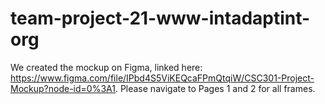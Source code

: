 # team-project-21-www-intadaptint-org

We created the mockup on Figma, linked here: https://www.figma.com/file/IPbd4S5ViKEQcaFPmQtqiW/CSC301-Project-Mockup?node-id=0%3A1. Please navigate to Pages 1 and 2 for all frames.
